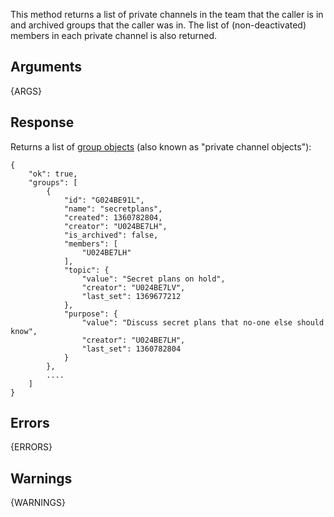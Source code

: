 
This method returns a list of private channels in the team that the caller is in and archived groups that the caller was in.
The list of (non-deactivated) members in each private channel is also returned.


## Arguments

{ARGS}


## Response

Returns a list of [group objects](/types/group) (also known as "private channel objects"):

	{
	    "ok": true,
	    "groups": [
	        {
	            "id": "G024BE91L",
	            "name": "secretplans",
	            "created": 1360782804,
	            "creator": "U024BE7LH",
	            "is_archived": false,
	            "members": [
	                "U024BE7LH"
	            ],
	            "topic": {
	                "value": "Secret plans on hold",
	                "creator": "U024BE7LV",
	                "last_set": 1369677212
	            },
	            "purpose": {
	                "value": "Discuss secret plans that no-one else should know",
	                "creator": "U024BE7LH",
	                "last_set": 1360782804
	            }
	        },
	        ....
	    ]
	}


## Errors

{ERRORS}

## Warnings

{WARNINGS}
